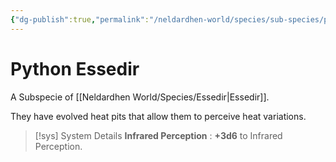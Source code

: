 ```yaml
---
{"dg-publish":true,"permalink":"/neldardhen-world/species/sub-species/python-essedir/"}
---
```


# Python Essedir
A Subspecie of [[Neldardhen World/Species/Essedir\|Essedir]].

They have evolved heat pits that allow them to perceive heat variations.

> [!sys] System Details
> **Infrared Perception** : **+3d6** to Infrared Perception.